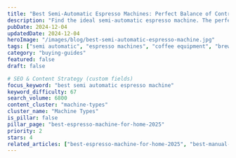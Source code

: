 ```yaml
---
title: "Best Semi-Automatic Espresso Machines: Perfect Balance of Control & Convenience"
description: "Find the ideal semi-automatic espresso machine. The perfect balance between manual control and automated convenience for home baristas."
pubDate: 2024-12-04
updatedDate: 2024-12-04
heroImage: "/images/blog/best-semi-automatic-espresso-machine.jpg"
tags: ["semi automatic", "espresso machines", "coffee equipment", "brewing control"]
category: "buying-guides"
featured: false
draft: false

# SEO & Content Strategy (custom fields)
focus_keyword: "best semi automatic espresso machine"
keyword_difficulty: 67
search_volume: 6800
content_cluster: "machine-types"
cluster_name: "Machine Types"
is_pillar: false
pillar_page: "best-espresso-machine-for-home-2025"
priority: 2
stars: 4
related_articles: ["best-espresso-machine-for-home-2025", "best-manual-espresso-machine", "best-automatic-espresso-machine"]
---
```


